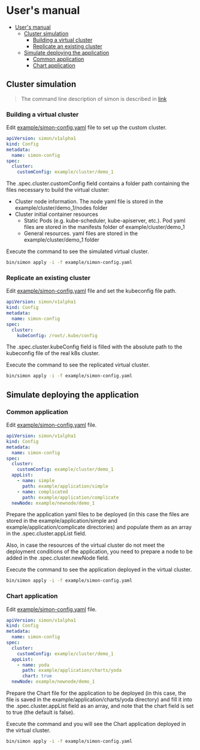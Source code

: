 # User's manual

- [User's manual](#users-manual)
  - [Cluster simulation](#cluster-simulation)
    - [Building a virtual cluster](#building-a-virtual-cluster)
    - [Replicate an existing cluster](#replicate-an-existing-cluster)
  - [Simulate deploying the application](#simulate-deploying-the-application)
    - [Common application](#common-application)
    - [Chart application](#chart-application)

## Cluster simulation

> The command line description of simon is described in [link](../commandline/simon.md)

### Building a virtual cluster

Edit [example/simon-config.yaml](../../example/simon-config.yaml) file to set up the custom cluster.

```yaml
apiVersion: simon/v1alpha1
kind: Config
metadata:
  name: simon-config
spec:
  cluster:
    customConfig: example/cluster/demo_1
```

The .spec.cluster.customConfig field contains a folder path containing the files necessary to build the virtual cluster:

- Cluster node information. The node yaml file is stored in the example/cluster/demo_1/nodes folder
- Cluster initial container resources
  - Static Pods (e.g. kube-scheduler, kube-apiserver, etc.). Pod yaml files are stored in the manifests folder of example/cluster/demo_1
  - General resources. yaml files are stored in the example/cluster/demo_1 folder

Execute the command to see the simulated virtual cluster.

```bash
bin/simon apply -i -f example/simon-config.yaml
```

### Replicate an existing cluster

Edit [example/simon-config.yaml](../../example/simon-config.yaml) file and set the kubeconfig file path.

```yaml
apiVersion: simon/v1alpha1
kind: Config
metadata:
  name: simon-config
spec:
  cluster:
    kubeConfig: /root/.kube/config
```

The .spec.cluster.kubeConfig field is filled with the absolute path to the kubeconfig file of the real k8s cluster.

Execute the command to see the replicated virtual cluster.

```bash
bin/simon apply -i -f example/simon-config.yaml
```

## Simulate deploying the application

### Common application

Edit [example/simon-config.yaml](../../example/simon-config.yaml) file.

```yaml
apiVersion: simon/v1alpha1
kind: Config
metadata:
  name: simon-config
spec:
  cluster:
    customConfig: example/cluster/demo_1
  appList:
    - name: simple
      path: example/application/simple
    - name: complicated
      path: example/application/complicate
  newNode: example/newnode/demo_1
```

Prepare the application yaml files to be deployed (in this case the files are stored in the example/application/simple and example/application/complicate directories) and populate them as an array in the .spec.cluster.appList field.

Also, in case the resources of the virtual cluster do not meet the deployment conditions of the application, you need to prepare a node to be added in the .spec.cluster.newNode field.

Execute the command to see the application deployed in the virtual cluster.

```bash
bin/simon apply -i -f example/simon-config.yaml
```

### Chart application

Edit [example/simon-config.yaml](../../example/simon-config.yaml) file.

```yaml
apiVersion: simon/v1alpha1
kind: Config
metadata:
  name: simon-config
spec:
  cluster:
    customConfig: example/cluster/demo_1
  appList:
    - name: yoda
      path: example/application/charts/yoda
      chart: true
  newNode: example/newnode/demo_1
```

Prepare the Chart file for the application to be deployed (in this case, the file is saved in the example/application/charts/yoda directory) and fill it into the .spec.cluster.appList field as an array, and note that the chart field is set to true (the default is false).

Execute the command and you will see the Chart application deployed in the virtual cluster.

```bash
bin/simon apply -i -f example/simon-config.yaml
```
